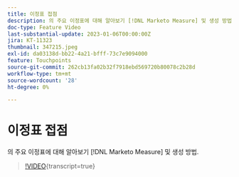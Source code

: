 ```yaml
---
title: 이정표 접점
description: 의 주요 이정표에 대해 알아보기 [!DNL Marketo Measure] 및 생성 방법.
doc-type: Feature Video
last-substantial-update: 2023-01-06T00:00:00Z
jira: KT-11323
thumbnail: 347215.jpeg
exl-id: da03138d-bb22-4a21-bfff-73c7e9094000
feature: Touchpoints
source-git-commit: 262cb13fa02b32f7918ebd569720b80078c2b28d
workflow-type: tm+mt
source-wordcount: '28'
ht-degree: 0%

---
```


# 이정표 접점

의 주요 이정표에 대해 알아보기 [!DNL Marketo Measure] 및 생성 방법.

>[!VIDEO](https://video.tv.adobe.com/v/347215/?learn=on){transcript=true}
